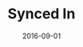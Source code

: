 ---
layout: project
title: Synced In
tools: AngularJS, Firebase, iBeacons
date: 2016-09-01
tag: syncedin
img: static/img/portfolio/syncedin.jpg
---